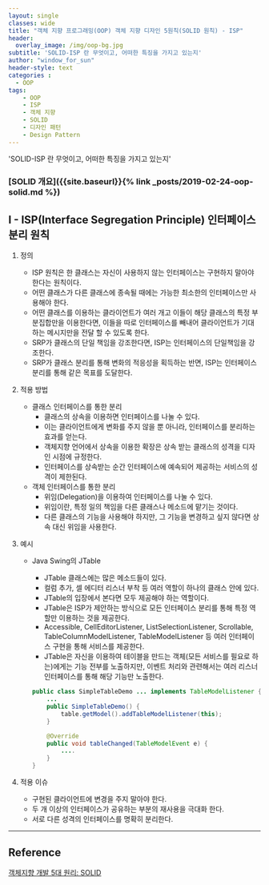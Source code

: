 ```yaml
--- 
layout: single
classes: wide
title: "객체 지향 프로그래밍(OOP) 객체 지향 디자인 5원칙(SOLID 원칙) - ISP"
header:
  overlay_image: /img/oop-bg.jpg
subtitle: 'SOLID-ISP 란 무엇이고, 어떠한 특징을 가지고 있는지'
author: "window_for_sun"
header-style: text
categories :
  - OOP
tags:
    - OOP
    - ISP
    - 객체 지향
    - SOLID
    - 디자인 패턴
    - Design Pattern
---  
```


'SOLID-ISP 란 무엇이고, 어떠한 특징을 가지고 있는지'

### [SOLID 개요]({{site.baseurl}}{% link _posts/2019-02-24-oop-solid.md %})

## I - ISP(Interface Segregation Principle) 인터페이스 분리 원칙
1. 정의
	- ISP 원칙은 한 클래스는 자신이 사용하지 않는 인터페이스는 구현하지 말아야 한다는 원칙이다.
	- 어떤 클래스가 다른 클래스에 종속될 때에는 가능한 최소한의 인터페이스만 사용해야 한다.
	- 어떤 클래스를 이용하는 클라이언트가 여러 개고 이들이 해당 클래스의 특정 부분집합만을 이용한다면, 이들을 따로 인터페이스를 빼내어 클라이언트가 기대하는 메시지만을 전달 할 수 있도록 한다.
	- SRP가 클래스의 단일 책임을 강조한다면, ISP는 인터페이스의 단일책임을 강조한다.
	- SRP가 클래스 분리를 통해 변화의 적응성을 획득하는 반면, ISP는 인터페이스 분리를 통해 같은 목표를 도달한다.
1. 적용 방법
	- 클래스 인터페이스를 통한 분리
		- 클래스의 상속을 이용하면 인터페이스를 나눌 수 있다.
		- 이는 클라이언트에게 변화를 주지 않을 뿐 아니라, 인터페이스를 분리하는 효과를 얻는다.
		- 객체지향 언어에서 상속을 이용한 확장은 상속 받는 클래스의 성격을 디자인 시점에 규정한다.
		- 인터페이스를 상속받는 순간 인터페이스에 예속되어 제공하는 서비스의 성격이 제한된다.
	- 객체 인터페이스를 통한 분리
		- 위임(Delegation)을 이용하여 인터페이스를 나눌 수 있다.
		- 위임이란, 특정 일의 책임을 다른 클래스나 메소드에 맡기는 것이다.
		- 다른 클래스의 기능을 사용해야 하지만, 그 기능을 변경하고 싶지 않다면 상속 대신 위임을 사용한다.
1. 예시
	- Java Swing의 JTable
		- JTable 클래스에는 많은 메소드들이 있다.
		- 컬럼 추가, 셀 에디터 리스너 부착 등 여러 역할이 하나의 클래스 안에 있다.
		- JTable의 입장에서 본다면 모두 제공해야 하는 역할이다.
		- JTable은 ISP가 제안하는 방식으로 모든 인터페이스 분리를 통해 특정 역할만 이용하는 것을 제공한다.
		- Accessible, CellEditorListener, ListSelectionListener, Scrollable, TableColumnModelListener, TableModelListener 등 여러 인터페이스 구현을 통해 서비스를 제공한다.
		- JTable은 자신을 이용하여 테이블을 만드는 객체(모든 서비스를 필요로 하는)에게는 기능 전부를 노출하지만, 이벤트 처리와 관련해서는 여러 리스너 인터페이스를 통해 해당 기능만 노출한다.
		
		```java
		public class SimpleTableDemo ... implements TableModelListener {
			...
			public SimpleTableDemo() {
				table.getModel().addTableModelListener(this);
			}
	
			@Override
			public void tableChanged(TableModelEvent e) {
				....
			}
		}
		```  
		
1. 적용 이슈
	- 구현된 클라이언트에 변경을 주지 말아야 한다.
	- 두 개 이상의 인터페이스가 공유하는 부분의 재사용을 극대화 한다.
	- 서로 다른 성격의 인터페이스를 명확히 분리한다.
	

---
## Reference
[객체지향 개발 5대 원리: SOLID](http://www.nextree.co.kr/p6960/)  